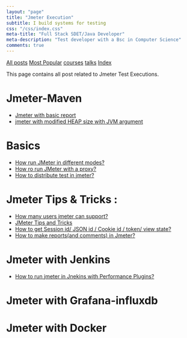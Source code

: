 ```yaml
---
layout: "page"
title: "Jmeter Execution"
subtitle: I build systems for testing
css: "/css/index.css"
meta-title: "Full Stack SDET/Java Developer"
meta-description: "Test developer with a Bsc in Computer Science"
comments: true
---
```

<div class="list-filters">
    <a href="/" class="list-filter filter-selected">All posts</a>
    <a href="/popular" class="list-filter">Most Popular</a>
    <a href="/courses" class="list-filter">courses</a>
	<a href="/talks" class="list-filter">talks</a>
    <a href="/tags" class="list-filter">Index</a>
</div>

This page contains all post related to Jmeter Test Executions.

# Jmeter-Maven 
- [Jmeter with basic report](https://sarkershantonu.github.io/2020/08/28/maven-jmeter/)
- [jmeter with modified HEAP size with JVM argument](https://sarkershantonu.github.io/2020/09/01/maven-jmeter-jvm-config/)

# Basics 
- [How run JMeter in different modes?](http://shantonusarker.blogspot.com/2013/01/how-run-jmeter-in-different-modes.html)
- [How ro run JMeter with a proxy?](http://shantonusarker.blogspot.com/2013/01/how-ro-run-jmeter-with-proxy.html)
- [How to distribute test in jmeter?](http://shantonusarker.blogspot.com/2013/01/how-to-distribute-test-in-jmeter.html)

# Jmeter Tips & Tricks : 
- [How many users jmeter can support?](http://shantonusarker.blogspot.com/2015/04/how-many-user-jmeter-can-support.html)
- [JMeter Tips and Tricks](http://shantonusarker.blogspot.com/2013/01/jmeter-tipstricks-continuing.html)
- [How to get Session id/ JSON id / Cookie id / token/ view state?](http://shantonusarker.blogspot.com/2013/04/jmeter-tips-and-tricks-part-2.html)
- [How to make reports(and comments) in Jmeter?](http://shantonusarker.blogspot.com/2013/04/how-to-make-reportsand-comments-in.html)

# Jmeter with Jenkins
- [How to run jmeter in Jnekins with Performance Plugins?](http://shantonusarker.blogspot.com/2015/07/run-jmeter-jnekins-performance-plugins.html) 

# Jmeter with Grafana-influxdb

# Jmeter with Docker